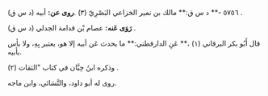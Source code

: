 ٥٧٥٦ -** د س ق:** مالك بن نمير الخزاعي البَصْرِيّ (٣) .**روى عن:** أبيه (د س ق) .

**رَوَى عَنه:** عصام بْن قدامة الجدلي (د س ق) .

قال أَبُو بكر البرقاني (١) ،** عَنِ الدارقطني:** ما يحدث عَن أبيه إلا هو، يعتبر بِهِ، ولا بأس بأبيه.

وذكره ابنُ حِبَّان في كتاب "الثقات (٢) .

روى له أبو داود، والنَّسَائي، وابن ماجه.